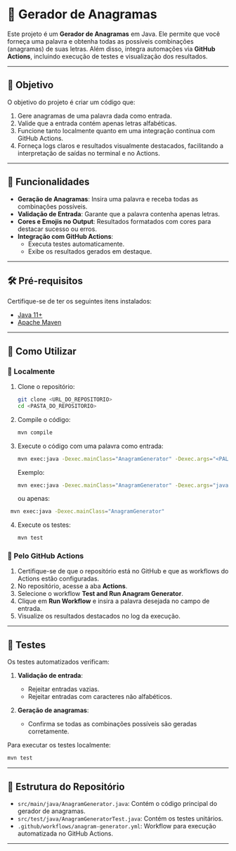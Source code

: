 # 📜 Gerador de Anagramas


Este projeto é um **Gerador de Anagramas** em Java. Ele permite que você forneça uma palavra e obtenha todas as possíveis combinações (anagramas) de suas letras. Além disso, integra automações via **GitHub Actions**, incluindo execução de testes e visualização dos resultados.

---

## 🎯 Objetivo

O objetivo do projeto é criar um código que:
1. Gere anagramas de uma palavra dada como entrada.
2. Valide que a entrada contém apenas letras alfabéticas.
3. Funcione tanto localmente quanto em uma integração contínua com GitHub Actions.
4. Forneça logs claros e resultados visualmente destacados, facilitando a interpretação de saídas no terminal e no Actions.

---

## 📌 Funcionalidades

- **Geração de Anagramas**: Insira uma palavra e receba todas as combinações possíveis.
- **Validação de Entrada**: Garante que a palavra contenha apenas letras.
- **Cores e Emojis no Output**: Resultados formatados com cores para destacar sucesso ou erros.
- **Integração com GitHub Actions**:
  - Executa testes automaticamente.
  - Exibe os resultados gerados em destaque.

---

## 🛠️ Pré-requisitos

Certifique-se de ter os seguintes itens instalados:

- [Java 11+](https://adoptium.net/)
- [Apache Maven](https://maven.apache.org/)

---

## 🚀 Como Utilizar

### 🔧 Localmente

1. Clone o repositório:
   ```bash
   git clone <URL_DO_REPOSITORIO>
   cd <PASTA_DO_REPOSITORIO>
   ```

2. Compile o código:
   ```bash
   mvn compile
   ```

3. Execute o código com uma palavra como entrada:
   ```bash
   mvn exec:java -Dexec.mainClass="AnagramGenerator" -Dexec.args="<PALAVRA>"
   ```
   Exemplo:
   ```bash
   mvn exec:java -Dexec.mainClass="AnagramGenerator" -Dexec.args="java"
   ```
   ou apenas:
  ```bash
   mvn exec:java -Dexec.mainClass="AnagramGenerator"
   ```

4. Execute os testes:
   ```bash
   mvn test
   ```

### 🤖 Pelo GitHub Actions

1. Certifique-se de que o repositório está no GitHub e que as workflows do Actions estão configuradas.
2. No repositório, acesse a aba **Actions**.
3. Selecione o workflow **Test and Run Anagram Generator**.
4. Clique em **Run Workflow** e insira a palavra desejada no campo de entrada.
5. Visualize os resultados destacados no log da execução.

---

## 🧪 Testes

Os testes automatizados verificam:

1. **Validação de entrada**:
   - Rejeitar entradas vazias.
   - Rejeitar entradas com caracteres não alfabéticos.

2. **Geração de anagramas**:
   - Confirma se todas as combinações possíveis são geradas corretamente.

Para executar os testes localmente:
```bash
mvn test
```

---

## 📂 Estrutura do Repositório

- `src/main/java/AnagramGenerator.java`: Contém o código principal do gerador de anagramas.
- `src/test/java/AnagramGeneratorTest.java`: Contém os testes unitários.
- `.github/workflows/anagram-generator.yml`: Workflow para execução automatizada no GitHub Actions.

---